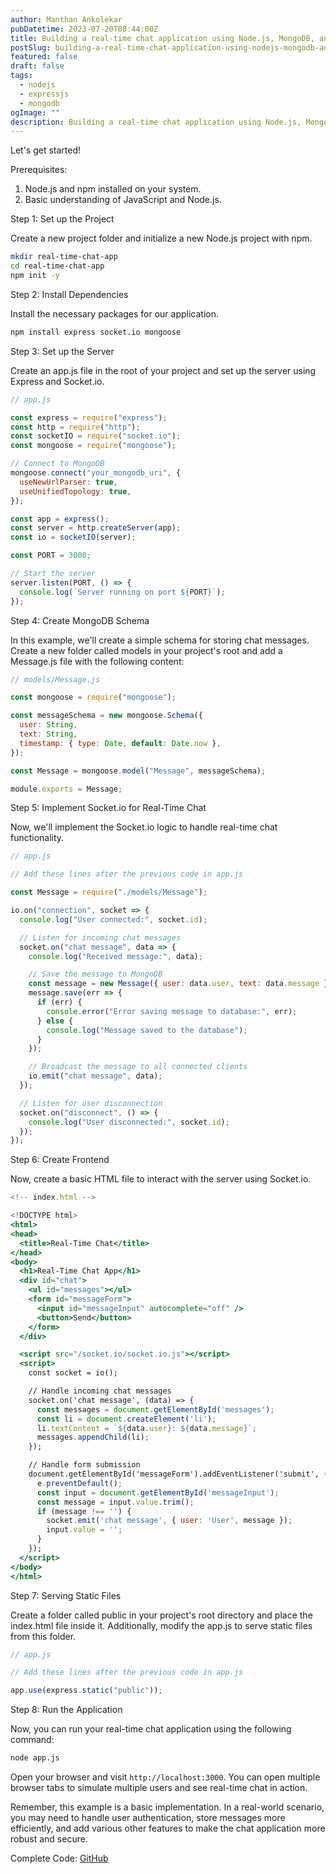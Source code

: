 ```yaml
---
author: Manthan Ankolekar
pubDatetime: 2023-07-20T08:44:00Z
title: Building a real-time chat application using Node.js, MongoDB, and Express
postSlug: building-a-real-time-chat-application-using-nodejs-mongodb-and-express
featured: false
draft: false
tags:
  - nodejs
  - expressjs
  - mongodb
ogImage: ""
description: Building a real-time chat application using Node.js, MongoDB, and Express
---
```


Let's get started!

Prerequisites:

1. Node.js and npm installed on your system.
2. Basic understanding of JavaScript and Node.js.

Step 1: Set up the Project

Create a new project folder and initialize a new Node.js project with npm.

```bash
mkdir real-time-chat-app
cd real-time-chat-app
npm init -y
```

Step 2: Install Dependencies

Install the necessary packages for our application.

```bash
npm install express socket.io mongoose
```

Step 3: Set up the Server

Create an app.js file in the root of your project and set up the server using Express and Socket.io.

```jsx
// app.js

const express = require("express");
const http = require("http");
const socketIO = require("socket.io");
const mongoose = require("mongoose");

// Connect to MongoDB
mongoose.connect("your_mongodb_uri", {
  useNewUrlParser: true,
  useUnifiedTopology: true,
});

const app = express();
const server = http.createServer(app);
const io = socketIO(server);

const PORT = 3000;

// Start the server
server.listen(PORT, () => {
  console.log(`Server running on port ${PORT}`);
});
```

Step 4: Create MongoDB Schema

In this example, we'll create a simple schema for storing chat messages. Create a new folder called models in your project's root and add a Message.js file with the following content:

```jsx
// models/Message.js

const mongoose = require("mongoose");

const messageSchema = new mongoose.Schema({
  user: String,
  text: String,
  timestamp: { type: Date, default: Date.now },
});

const Message = mongoose.model("Message", messageSchema);

module.exports = Message;
```

Step 5: Implement Socket.io for Real-Time Chat

Now, we'll implement the Socket.io logic to handle real-time chat functionality.

```jsx
// app.js

// Add these lines after the previous code in app.js

const Message = require("./models/Message");

io.on("connection", socket => {
  console.log("User connected:", socket.id);

  // Listen for incoming chat messages
  socket.on("chat message", data => {
    console.log("Received message:", data);

    // Save the message to MongoDB
    const message = new Message({ user: data.user, text: data.message });
    message.save(err => {
      if (err) {
        console.error("Error saving message to database:", err);
      } else {
        console.log("Message saved to the database");
      }
    });

    // Broadcast the message to all connected clients
    io.emit("chat message", data);
  });

  // Listen for user disconnection
  socket.on("disconnect", () => {
    console.log("User disconnected:", socket.id);
  });
});
```

Step 6: Create Frontend

Now, create a basic HTML file to interact with the server using Socket.io.

```jsx
<!-- index.html -->

<!DOCTYPE html>
<html>
<head>
  <title>Real-Time Chat</title>
</head>
<body>
  <h1>Real-Time Chat App</h1>
  <div id="chat">
    <ul id="messages"></ul>
    <form id="messageForm">
      <input id="messageInput" autocomplete="off" />
      <button>Send</button>
    </form>
  </div>

  <script src="/socket.io/socket.io.js"></script>
  <script>
    const socket = io();

    // Handle incoming chat messages
    socket.on('chat message', (data) => {
      const messages = document.getElementById('messages');
      const li = document.createElement('li');
      li.textContent = `${data.user}: ${data.message}`;
      messages.appendChild(li);
    });

    // Handle form submission
    document.getElementById('messageForm').addEventListener('submit', (e) => {
      e.preventDefault();
      const input = document.getElementById('messageInput');
      const message = input.value.trim();
      if (message !== '') {
        socket.emit('chat message', { user: 'User', message });
        input.value = '';
      }
    });
  </script>
</body>
</html>
```

Step 7: Serving Static Files

Create a folder called public in your project's root directory and place the index.html file inside it. Additionally, modify the app.js to serve static files from this folder.

```jsx
// app.js

// Add these lines after the previous code in app.js

app.use(express.static("public"));
```

Step 8: Run the Application

Now, you can run your real-time chat application using the following command:

```bash
node app.js
```

Open your browser and visit `http://localhost:3000`. You can open multiple browser tabs to simulate multiple users and see real-time chat in action.

Remember, this example is a basic implementation. In a real-world scenario, you may need to handle user authentication, store messages more efficiently, and add various other features to make the chat application more robust and secure.

Complete Code: [GitHub](https://github.com/manthanank/Real-Time-Chat-Application)
